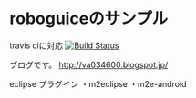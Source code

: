 roboguiceのサンプル
==============
travis ciに対応
[![Build Status](https://travis-ci.org/va034600/sample-roboguice.png?branch=master)](https://travis-ci.org/va034600/sample-roboguice)

ブログです。
http://va034600.blogspot.jp/

eclipse プラグイン
・m2eclipse
・m2e-android